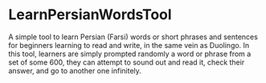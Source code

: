 # LearnPersianWordsTool
A simple tool to learn Persian (Farsi) words or short phrases and sentences for beginners learning to read and write, in the same vein as Duolingo. In this tool, learners are simply prompted randomly a word or phrase from a set of some 600, they can attempt to sound out and read it, check their answer, and go to another one infinitely.
